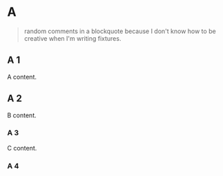 # A

> random comments in a blockquote because I don't know how to be creative when I'm writing fixtures.

## A 1

A content.

## A 2

B content.

### A 3

C content.

### A 4
